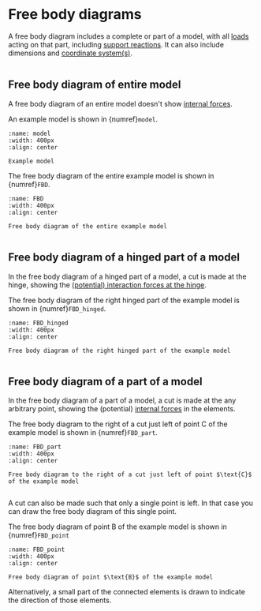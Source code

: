 ```{index} Free body diagram
```
# Free body diagrams

A free body diagram includes a complete or part of a model, with all [loads](loads_index) acting on that part, including [support reactions](supports). It can also include dimensions and [coordinate system(s)](coordinate).

```{index} Free body diagram ; of an entire model
```
## Free body diagram of entire model
A free body diagram of an entire model doesn't show [internal forces](internal_forces_index).

An example model is shown in {numref}`model`.

```{figure} ./FBD_data/model.png
:name: model
:width: 400px
:align: center

Example model
```

The free body diagram of the entire example model is shown in {numref}`FBD`.

```{figure} ./FBD_data/FBD_full_structure.png
:name: FBD
:width: 400px
:align: center

Free body diagram of the entire example model
```

```{index} Free body diagram ; of a hinged part of a model
```
## Free body diagram of a hinged part of a model
In the free body diagram of a hinged part of a model, a cut is made at the hinge, showing the [(potential) interaction forces at the hinge](hinges). 

The free body diagram of the right hinged part of the example model is shown in {numref}`FBD_hinged`.

```{figure} ./FBD_data/FBD_hinged_part_of_structure_NV.png
:name: FBD_hinged
:width: 400px
:align: center

Free body diagram of the right hinged part of the example model
```

```{index} Free body diagram ; of a part of a model
```
## Free body diagram of a part of a model
In the free body diagram of a part of a model, a cut is made at the any arbitrary point, showing the (potential) [internal forces](internal_forces_index) in the elements.

The free body diagram to the right of a cut just left of point $\text{C}$ of the example model is shown in {numref}`FBD_part`.

```{figure} ./FBD_data/FBD_part_of_structure.png
:name: FBD_part
:width: 400px
:align: center

Free body diagram to the right of a cut just left of point $\text{C}$ of the example model
```

```{index} Free body diagram ; of a point in the model
```
A cut can also be made such that only a single point is left. In that case you can draw the free body diagram of this single point.

The free body diagram of point $\text{B}$ of the example model is shown in {numref}`FBD_point`

```{figure} ./FBD_data/FBD_point_in_structure.png
:name: FBD_point
:width: 400px
:align: center

Free body diagram of point $\text{B}$ of the example model
```

Alternatively, a small part of the connected elements is drawn to indicate the direction of those elements.